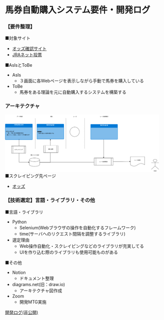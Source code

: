# 馬券自動購入システム要件・開発ログ

### 【要件整理】

■対象サイト
- [オッズ確認サイト](https://race.netkeiba.com/top/)
- [JRAネット投票](https://www.ipat.jra.go.jp/sp/)

■AsIsとToBe
- AsIs
    - ３画面に各Webページを表示しながら手動で馬券を購入している
- ToBe
    - 馬券をある理論を元に自動購入するシステムを構築する

### アーキテクチャ
![全体像](/doc/architecture.png) 
■スクレイピング先ページ
- [オッズ](https://race.netkeiba.com/odds/index.html?race_id=202206020109)

### 【技術選定】言語・ライブラリ・その他
■言語・ライブラリ
- Python
    - Selenium(Webブラウザの操作を自動化するフレームワーク)
    - time(サーバへのリクエスト間隔を調整するライブラリ)
- 選定理由
    - Web操作自動化・スクレイピングなどのライブラリが充実してる
    - UIを作り込む際のライブラリも使用可能ものがある

■その他
- Notion
    - ドキュメント整理
- diagrams.net(旧：draw.io)
    - アーキテクチャ図作成
- Zoom
    - 開発MTG実施


[開発ログ(非公開)](https://www.notion.so/73f4f1928981411a8525c91913f9c0dc)
